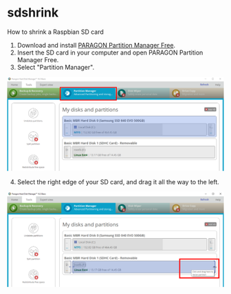 # sdshrink
How to shrink a Raspbian SD card

1. Download and install [PARAGON Partition Manager Free](https://www.paragon-software.com/free/pm-express/).
2. Insert the SD card in your computer and open PARAGON Partition Manager Free.
3. Select "Partition Manager".

![alt text](https://github.com/aristosv/sdshrink/blob/master/step1.png)

4. Select the right edge of your SD card, and drag it all the way to the left.

![alt text](https://github.com/aristosv/sdshrink/blob/master/step2.png)
